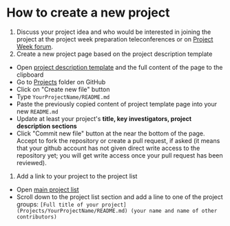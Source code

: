 # How to create a new project

1. Discuss your project idea and who would be interested in joining the project at the project week preparation teleconferences or on [Project Week forum](https://discourse.slicer.org/c/community/project-week).
1. Create a new project page based on the project description template
  - Open [project description template][project-description-template] and the full content of the page to the clipboard
  - Go to [Projects][projects-folder] folder on GitHub
  - Click on "Create new file" button
  - Type `YourProjectName/README.md`
  - Paste the previously copied content of project template page into your new `README.md`
  - Update at least your project's __title, key investigators, project description sections__
  - Click "Commit new file" button at the near the bottom of the page. Accept to fork the repository or create a pull request, if asked (it means that your github account has not given direct write access to the repository yet; you will get write access once your pull request has been reviewed).
1. Add a link to your project to the project list
  - Open [main project list][projects-list]
  - Scroll down to the project list section and add a line to one of the project groups: `[Full title of your project](Projects/YourProjectName/README.md) (your name and name of other contributors)`

[project-description-template]: https://raw.githubusercontent.com/NA-MIC/ProjectWeek/master/PW31_2019_Boston/Projects/Template/README.md
[projects-folder]: https://github.com/NA-MIC/ProjectWeek/tree/master/PW31_2019_Boston/Projects
[projects-list]: https://github.com/NA-MIC/ProjectWeek/edit/master/PW31_2019_Boston/README.md
